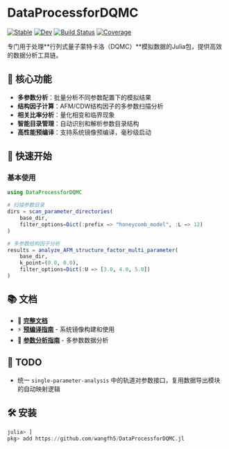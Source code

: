 # DataProcessforDQMC

[![Stable](https://img.shields.io/badge/docs-stable-blue.svg)](https://wangfh5.github.io/DataProcessforDQMC.jl/stable/)
[![Dev](https://img.shields.io/badge/docs-dev-blue.svg)](https://wangfh5.github.io/DataProcessforDQMC.jl/dev/)
[![Build Status](https://github.com/wangfh5/DataProcessforDQMC.jl/actions/workflows/CI.yml/badge.svg?branch=main)](https://github.com/wangfh5/DataProcessforDQMC.jl/actions/workflows/CI.yml?query=branch%3Amain)
[![Coverage](https://codecov.io/gh/wangfh5/DataProcessforDQMC.jl/branch/main/graph/badge.svg)](https://codecov.io/gh/wangfh5/DataProcessforDQMC.jl)

专门用于处理**行列式量子蒙特卡洛（DQMC）**模拟数据的Julia包，提供高效的数据分析工具链。

## 🎯 核心功能

- **多参数分析**：批量分析不同参数配置下的模拟结果
- **结构因子计算**：AFM/CDW结构因子的多参数扫描分析
- **相关比率分析**：量化相变和临界现象
- **智能目录管理**：自动识别和解析参数目录结构
- **高性能预编译**：支持系统镜像预编译，毫秒级启动

## 🚀 快速开始

### 基本使用
```julia
using DataProcessforDQMC

# 扫描参数目录
dirs = scan_parameter_directories(
    base_dir,
    filter_options=Dict(:prefix => "honeycomb_model", :L => 12)
)

# 多参数结构因子分析
results = analyze_AFM_structure_factor_multi_parameter(
    base_dir,
    k_point=(0.0, 0.0),
    filter_options=Dict(:U => [3.0, 4.0, 5.0])
)
```

## 📚 文档

- 📖 **[完整文档](https://wangfh5.github.io/DataProcessforDQMC.jl/stable/)**
- ⚡ **[预编译指南](docs/src/precompilation.md)** - 系统镜像构建和使用
- 🔧 **[参数分析指南](docs/src/parameter_analysis.md)** - 多参数数据分析

## 🧭 TODO

- 统一 `single-parameter-analysis` 中的轨道对参数接口，复用数据导出模块的自动映射逻辑

## 🛠️ 安装

```julia
julia> ]
pkg> add https://github.com/wangfh5/DataProcessforDQMC.jl
```